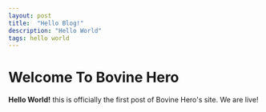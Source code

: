 ```yaml
---
layout: post
title:  "Hello Blog!"
description: "Hello World"
tags: hello world 
---
```


# Welcome To Bovine Hero

**Hello World!** this is officially the first post of Bovine Hero's site.
We are live!

